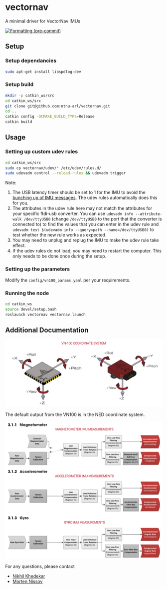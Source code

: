 # vectornav

A minimal driver for VectorNav IMUs

[![Formatting (pre-commit)](https://github.com/ntnu-arl/vectornav/actions/workflows/format.yaml/badge.svg?branch=main)](https://github.com/ntnu-arl/vectornav/actions/workflows/format.yaml?query=branch%3Amain)

## Setup

### Setup dependancies

```bash
sudo apt-get install libspdlog-dev
```

### Setup build

```bash
mkdir -p catkin_ws/src
cd catkin_ws/src
git clone git@github.com:ntnu-arl/vectornav.git
cd ..
catkin config -DCMAKE_BUILD_TYPE=Release
catkin build
```

## Usage

### Setting up custom udev rules

```bash
cd catkin_ws/src
sudo cp vectornav/udev/* /etc/udev/rules.d/
sudo udevadm control --reload-rules && udevadm trigger
```

Note:

1. The USB latency timer should be set to 1 for the IMU to avoid the [bunching up of IMU messages](https://github.com/ntnu-arl/vectornav/issues/5). The udev rules automatically does this for you.
2. The attributes in the udev rule here may not match the attributes for your specific ftdi-usb converter. You can use `udevadm info --attribute-walk /dev/ttyUSB0` (change `/dev/ttyUSB0` to the port that the converter is connected to) to find the values that you can enter in the udev rule and `udevadm test $(udevadm info --query=path --name=/dev/ttyUSB0)` to test whether the new rule works as expected.
3. You may need to unplug and replug the IMU to make the udev rule take effect.
4. If the udev rules do not load, you may need to restart the computer. This only needs to be done once during the setup.

### Setting up the parameters

Modify the `config/vn100_params.yaml` per your requirements.

### Running the node

```bash
cd catkin_ws
source devel/setup.bash
roslaunch vectornav vectornav.launch
```

## Additional Documentation

![Coordinate frame](images/vn100_coordinate_system.png)

The default output from the VN100 is in the NED coordinate system.

![IMU subsystems](images/imu_subsystems.png)

For any questions, please contact

- [Nikhil Khedekar](mailto:nikhil.v.khedekar@ntnu.no)
- [Morten Nissov](mailto:morten.nissov@ntnu.no)

